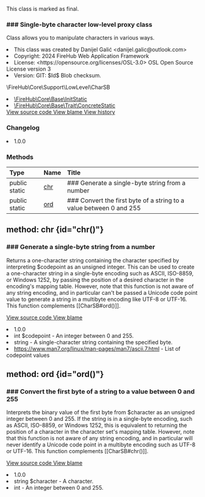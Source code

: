 <title># CharSB</title>

<code-block lang="php">
<![CDATA[final class \FireHub\Core\Support\LowLevel\CharSB()]]>
</code-block>





<tip>
    <p>
        This class is marked as <format style="bold">final</format>.
    </p>
</tip>







### ### Single-byte character low-level proxy class

<p><format style="italic">Class allows you to manipulate characters in various ways.</format></p>

<deflist>
    <def title="Class basic info:">
        <list><li>This class was created by Danijel Galić &lt;danijel.galic@outlook.com&gt;</li><li>Copyright: 2024 FireHub Web Application Framework</li><li>License: &lt;https://opensource.org/licenses/OSL-3.0&gt; OSL Open Source License version 3</li><li>Version: GIT: $Id$ Blob checksum.</li></list>
    </def>
</deflist>

<deflist><def title="Fully Qualified Class Name:">
        \FireHub\Core\Support\LowLevel\CharSB
    </def><def title="Implements:">
        <list><li><a href="InitStatic.md">\FireHub\Core\Base\InitStatic</a></li></list>
    </def><def title="Uses:">
        <list><li><a href="ConcreteStatic.md">\FireHub\Core\Base\Trait\ConcreteStatic</a></li></list>
    </def><def title="Source code:">
        <a href="https://github.com/The-FireHub-Project/Core/blob/develop-pre-alpha-m1/src/support/lowlevel/firehub.CharSB.php#L30">
            View source code
        </a>
    </def>
    <def title="Blame:">
        <a href="https://github.com/The-FireHub-Project/Core/blame/develop-pre-alpha-m1/src/support/lowlevel/firehub.CharSB.php">
            View blame
        </a>
    </def>
    <def title="History:">
        <a href="https://github.com/The-FireHub-Project/Core/commits/develop-pre-alpha-m1/src/support/lowlevel/firehub.CharSB.php">
            View history
        </a>
    </def></deflist>
### Changelog
<deflist>
    <def title="Version history:">
        <list><li>1.0.0</li></list>
    </def>
</deflist>


### Methods
| Type | Name | Title |
|:-----|:-----|:------|
|public static |<a href="#chr()">chr</a>|### Generate a single-byte string from a number|
|public static |<a href="#ord()">ord</a>|### Convert the first byte of a string to a value between 0 and 255|


## method: chr {id="chr()"}

<code-block lang="php">
    <![CDATA[public static CharSB::chr(int $codepoint):string]]>
</code-block>













### ### Generate a single-byte string from a number

<p><format style="italic">Returns a one-character string containing the character specified by interpreting $codepoint as an unsigned
integer. This can be used to create a one-character string in a single-byte encoding such as ASCII, ISO-8859,
or Windows 1252, by passing the position of a desired character in the encoding's mapping table. However, note
that this function is not aware of any string encoding, and in particular can't be passed a Unicode code point
value to generate a string in a multibyte encoding like UTF-8 or UTF-16. This function complements
[[CharSB#ord()]].</format></p>

<deflist><def title="Source code:">
                <a href="https://github.com/The-FireHub-Project/Core/blob/develop-pre-alpha-m1/src/support/lowlevel/firehub.CharSB.php#L57">
                    View source code
                </a>
            </def>
            <def title="Blame:">
                <a href="https://github.com/The-FireHub-Project/Core/blame/develop-pre-alpha-m1/src/support/lowlevel/firehub.CharSB.php#L57">
                    View blame
                </a>
            </def></deflist>
<deflist>
    <def title="Version history:">
        <list><li>1.0.0</li></list>
    </def>
</deflist>
<deflist>
    <def title="This method has parameters:">
        <list><li>int <format style="bold">$codepoint</format> - <format style="italic">
An integer between 0 and 255.
</format></li></list>
    </def>
</deflist>
<deflist>
    <def title="This method returns:">
        <list><li>string - <format style="italic">A single-character string containing the specified byte.</format></li></list>
    </def>
</deflist>
<deflist>
    <def title="Useful links:">
        <list><li><a href="https://www.man7.org/linux/man-pages/man7/ascii.7.html">https://www.man7.org/linux/man-pages/man7/ascii.7.html</a> - <format style="italic">List of codepoint values</format></li></list>
    </def>
</deflist>
## method: ord {id="ord()"}

<code-block lang="php">
    <![CDATA[public static CharSB::ord(string $character):int]]>
</code-block>













### ### Convert the first byte of a string to a value between 0 and 255

<p><format style="italic">Interprets the binary value of the first byte from $character as an unsigned integer between 0 and 255. If the
string is in a single-byte encoding, such as ASCII, ISO-8859, or Windows 1252, this is equivalent to returning
the position of a character in the character set's mapping table. However, note that this function is not
aware of any string encoding, and in particular will never identify a Unicode code point in a multibyte
encoding such as UTF-8 or UTF-16. This function complements [[CharSB#chr()]].</format></p>

<deflist><def title="Source code:">
                <a href="https://github.com/The-FireHub-Project/Core/blob/develop-pre-alpha-m1/src/support/lowlevel/firehub.CharSB.php#L79">
                    View source code
                </a>
            </def>
            <def title="Blame:">
                <a href="https://github.com/The-FireHub-Project/Core/blame/develop-pre-alpha-m1/src/support/lowlevel/firehub.CharSB.php#L79">
                    View blame
                </a>
            </def></deflist>
<deflist>
    <def title="Version history:">
        <list><li>1.0.0</li></list>
    </def>
</deflist>
<deflist>
    <def title="This method has parameters:">
        <list><li>string <format style="bold">$character</format> - <format style="italic">
A character.
</format></li></list>
    </def>
</deflist>
<deflist>
    <def title="This method returns:">
        <list><li>int - <format style="italic">An integer between 0 and 255.</format></li></list>
    </def>
</deflist>
